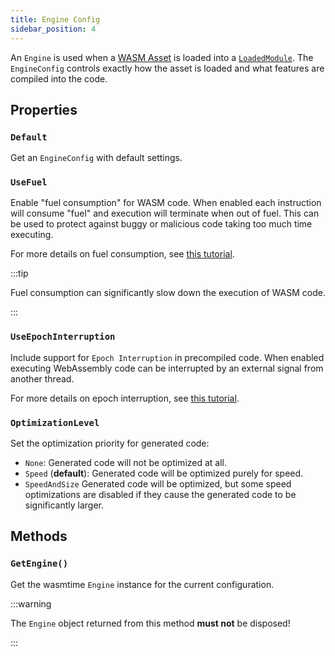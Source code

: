 ```yaml
---
title: Engine Config
sidebar_position: 4
---
```


An `Engine` is used when a [WASM Asset](wasmasset.md) is loaded into a [`LoadedModule`](loadedmodule.md). The `EngineConfig` controls exactly how the asset is loaded and what features are compiled into the code.

## Properties

### `Default`

Get an `EngineConfig` with default settings.

### `UseFuel`

Enable "fuel consumption" for WASM code. When enabled each instruction will consume "fuel" and execution will terminate when out of fuel. This can be used to protect against buggy or malicious code taking too much time executing.

For more details on fuel consumption, see [this tutorial](/basics/fuelusage.md).

:::tip

Fuel consumption can significantly slow down the execution of WASM code.

:::

### `UseEpochInterruption`

Include support for `Epoch Interruption` in precompiled code. When enabled executing WebAssembly code can be interrupted by an external signal from another thread.

For more details on epoch interruption, see [this tutorial](/basics/epochinterruption.md).

### `OptimizationLevel`

Set the optimization priority for generated code:
 - `None`: Generated code will not be optimized at all.
 - `Speed` (**default**): Generated code will be optimized purely for speed.
 - `SpeedAndSize` Generated code will be optimized, but some speed optimizations are disabled if they cause the generated code to be significantly larger.

## Methods

### `GetEngine()`

Get the wasmtime `Engine` instance for the current configuration.

:::warning

The `Engine` object returned from this method **must not** be disposed!

:::